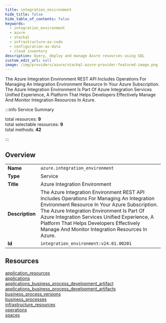 ```yaml
---
title: integration_environment
hide_title: false
hide_table_of_contents: false
keywords:
  - integration_environment
  - azure
  - stackql
  - infrastructure-as-code
  - configuration-as-data
  - cloud inventory
description: Query, deploy and manage Azure resources using SQL
custom_edit_url: null
image: /img/providers/azure/stackql-azure-provider-featured-image.png
---
```

The Azure Integration Environment REST API Includes Operations For Managing An Integration Environment Resource In Your Azure Subscription. The Azure Integration Environment Is Part Of Azure Integration Services Unified Experience, A Platform That Helps Developers Effectively Manage And Monitor Integration Resources In Azure.  
    
:::info Service Summary

<div class="row">
<div class="providerDocColumn">
<span>total resources:&nbsp;<b>9</b></span><br />
<span>total selectable resources:&nbsp;<b>9</b></span><br />
<span>total methods:&nbsp;<b>42</b></span><br />
</div>
</div>

:::

## Overview
<table><tbody>
<tr><td><b>Name</b></td><td><code>azure.integration_environment</code></td></tr>
<tr><td><b>Type</b></td><td>Service</td></tr>
<tr><td><b>Title</b></td><td>Azure Integration Environment</td></tr>
<tr><td><b>Description</b></td><td>The Azure Integration Environment REST API Includes Operations For Managing An Integration Environment Resource In Your Azure Subscription. The Azure Integration Environment Is Part Of Azure Integration Services Unified Experience, A Platform That Helps Developers Effectively Manage And Monitor Integration Resources In Azure.</td></tr>
<tr><td><b>Id</b></td><td><code>integration_environment:v24.01.00201</code></td></tr>
</tbody></table>

## Resources
<div class="row">
<div class="providerDocColumn">
<a href="/providers/azure/integration_environment/application_resources/">application_resources</a><br />
<a href="/providers/azure/integration_environment/applications/">applications</a><br />
<a href="/providers/azure/integration_environment/applications_business_process_development_artifact/">applications_business_process_development_artifact</a><br />
<a href="/providers/azure/integration_environment/applications_business_process_development_artifacts/">applications_business_process_development_artifacts</a><br />
<a href="/providers/azure/integration_environment/business_process_versions/">business_process_versions</a><br />
</div>
<div class="providerDocColumn">
<a href="/providers/azure/integration_environment/business_processes/">business_processes</a><br />
<a href="/providers/azure/integration_environment/infrastructure_resources/">infrastructure_resources</a><br />
<a href="/providers/azure/integration_environment/operations/">operations</a><br />
<a href="/providers/azure/integration_environment/spaces/">spaces</a><br />
</div>
</div>
